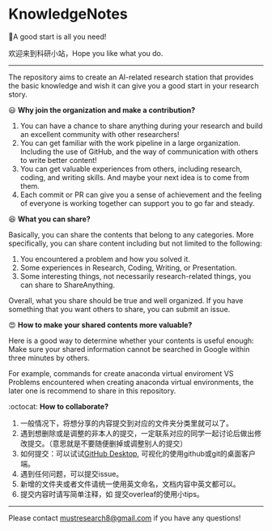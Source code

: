 # KnowledgeNotes
:rocket:A good start is all you need!

欢迎来到科研小站，Hope you like what you do.

---
The repository aims to create an AI-related research station that provides the basic knowledge and wish it can give you a good start in your research story.  

:smiley: **Why join the organization and make a contribution?**
1.  You can have a chance to share anything during your research and build an excellent community with other researchers!
2.  You can get familiar with the work pipeline in a large organization. Including the use of GitHub, and the way of communication with others to write better content!
3.  You can get valuable experiences from others, including research, coding, and writing skills. And maybe your next idea is to come from them.
4.  Each commit or PR can give you a sense of achievement and the feeling of everyone is working together can support you to go far and steady.

:satisfied: **What you can share?**

Basically, you can share the contents that belong to any categories.  More specifically, you can share content including but not limited to the following:
1. You encountered a problem and how you solved it.
2. Some experiences in Research, Coding, Writing, or Presentation.
3. Some interesting things, not necessarily research-related things, you can share to ShareAnything.

Overall, what you share should be true and well organized. If you have something that you want others to share, you can submit an issue.

:heart_eyes: **How to make your shared contents more valuable?**

Here is a good way to determine whether your contents is useful enough:  
Make sure your shared information cannot be searched in Google within three minutes by others.

For example, commands for create anaconda virtual enviroment VS Problems encountered when creating anaconda virtual environments, the later one is recommend to share in this repository.

:octocat: **How to collaborate?**
1. 一般情况下，将想分享的内容提交到对应的文件夹分类里就可以了。
2. 遇到想删除或是调整的非本人的提交，一定联系对应的同学一起讨论后做出修改提交。（意思就是不要随便删掉或调整别人的提交）
3. 如何提交：可以试试[GitHub Desktop](https://desktop.github.com/), 可视化的使用github或git的桌面客户端。
4. 遇到任何问题，可以提交issue。
5. 新增的文件夹或者文件请统一使用英文命名，文档内容中英文都可以。
6. 提交内容时请写简单注释，如 提交overleaf的使用小tips。

---
Please contact mustresearch8@gmail.com if you have any questions!
